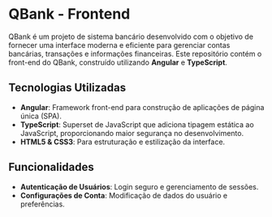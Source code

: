 # QBank - Frontend

QBank é um projeto de sistema bancário desenvolvido com o objetivo de fornecer uma interface moderna e eficiente para gerenciar contas bancárias, transações e informações financeiras. Este repositório contém o front-end do QBank, construído utilizando **Angular** e **TypeScript**.

## Tecnologias Utilizadas

- **Angular**: Framework front-end para construção de aplicações de página única (SPA).
- **TypeScript**: Superset de JavaScript que adiciona tipagem estática ao JavaScript, proporcionando maior segurança no desenvolvimento.
- **HTML5 & CSS3**: Para estruturação e estilização da interface.

## Funcionalidades

- **Autenticação de Usuários**: Login seguro e gerenciamento de sessões.
- **Configurações de Conta**: Modificação de dados do usuário e preferências.

